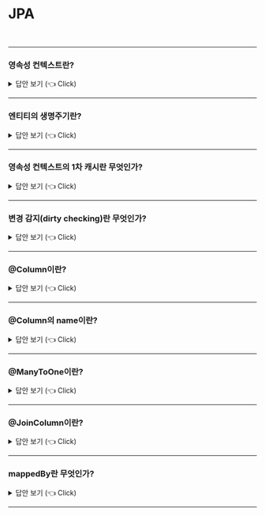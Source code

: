 # JPA
<br>

-----------------------

### 영속성 컨텍스트란?

<details>
   <summary> 답안 보기 (👈 Click)</summary>
<br />

+ 엔티티를 영구히 저장하는 환경을 의미합니다. <br>
  엔티티 매니저로 엔티티를 저장하거나 조회하면 <br>
  엔티티 매니저는 영속성 컨텍스트에 엔티티를 보관하고 관리합니다. <br> 
</details>


-----------------------

### 엔티티의 생명주기란?

<details>
   <summary> 답안 보기 (👈 Click)</summary>
<br />

+ 엔티티에는 4가지 상태가 존재하는데, 그것은 비영속, 영속, 준영속, 삭제입니다. <br> 
  비영속은 영속성 컨텍스트와 전혀 관계가 없는 상태를 의미하고, <br>
  영속은 영속성 컨텍스트에 저장된 상태, <br>
  준영속은 영속성 컨텍스트에 저장되었다가 분리된 상태, <br>
  삭제는 삭제된 상태를 의미합니다. <br> 
   
</details>

-----------------------

### 영속성 컨텍스트의 1차 캐시란 무엇인가?

<details>
   <summary> 답안 보기 (👈 Click)</summary>
<br />

+ 영속 상태의 엔티티가 저장되는 공간을 의미합니다. <br> 
  영속성 컨텍스트 내부에 Map이 하나 있는데, 키는 @Id로 매핑한 식별자고, <br>
  값은 엔티티 인스턴스입니다. <br> 
  만약 찾는 엔티티가 있으면 데이터베이스를 조회하지 않고 메모리에 있는 1차 캐시에서 엔티티를 조회합니다. <br>  
   
</details>

-----------------------


### 변경 감지(dirty checking)란 무엇인가?

<details>
   <summary> 답안 보기 (👈 Click)</summary>
<br />

+ 변경 사항을 데이터베이스에 자동으로 반영하는 기능입니다. <br> 
   
</details>

-----------------------


### @Column이란?

<details>
   <summary> 답안 보기 (👈 Click)</summary>
<br />

+ 객체 필드를 테이블 칼럼에 매핑하는데 사용됩니다. 
</details>


-----------------------

### @Column의 name이란?

<details>
   <summary> 답안 보기 (👈 Click)</summary>
<br />

+ name은 필드와 매핑할 테이블의 컬럼 이름을 의미합니다. 
</details>


-----------------------

### @ManyToOne이란?

<details>
   <summary> 답안 보기 (👈 Click)</summary>
<br />

+ 이름 그대로 다대일(N:1) 관계라는 매핑 정보입니다.  
</details>

-----------------------

### @JoinColumn이란?

<details>
   <summary> 답안 보기 (👈 Click)</summary>
<br />

+ 조인 칼럼은 외래 키를 매핑할 때 사용합니다. <br>    
  name은 매핑할 외래 키 이름을 의미합니다. 
</details>

-----------------------

### mappedBy란 무엇인가?

<details>
   <summary> 답안 보기 (👈 Click)</summary>
<br />

+ 두 객체 연관관계 중 하나를 정해서 테이블의 외래키를 관리해야 하는데, <br>
  이것을 연관관계의 주인이라고 합니다. <br>
  양방향 연관관계 매핑 시, 두 연관관계 중 하나를 연관관계의 주인으로 정해야 합니다. <br> 
  주인은 mappedBy 속성을 사용하지 않고, <br>
  주인이 아니면 mappedBy 속성을 사용해서 속성의 값으로 연관관계의 주인을 지정해야 합니다. <br> 
</details>

-----------------------



